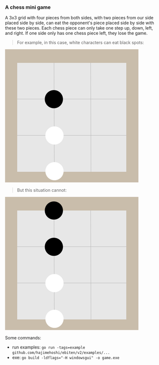 ### A chess mini game

A 3x3 grid with four pieces from both sides, with two pieces from our side placed side by side, can eat the opponent's piece placed side by side with these two pieces.
Each chess piece can only take one step up, down, left, and right.
If one side only has one chess piece left, they lose the game.

> For example, in this case, white characters can eat black spots:

![image](/image/example1.png)

> But this situation cannot:

![image](/image/example2.png)

Some commands:
- run examples: ```go run -tags=example github.com/hajimehoshi/ebiten/v2/examples/...```
- exe: ```go build -ldflags="-H windowsgui" -o game.exe```
